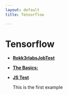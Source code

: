 ```yaml
---
layout: default
title: Tensorflow

---
```


# Tensorflow

* [**Rokk3rlabsJobTest**](notebooks/TeethDetection/TeethDetection.md)
* [**The Basics:**](notebooks/basics/Basics.md)
* [**JS Test**](notebooks/LDA.html)

  This is the first example
